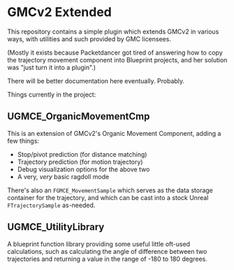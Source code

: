 # GMCv2 Extended

This repository contains a simple plugin which extends GMCv2 in various ways, with utilities and such provided by GMC licensees.

(Mostly it exists because Packetdancer got tired of answering how to copy the trajectory movement component into Blueprint projects, and her solution was "just turn it into a plugin".)

There will be better documentation here eventually. Probably.

Things currently in the project:

## UGMCE_OrganicMovementCmp

This is an extension of GMCv2's Organic Movement Component, adding a few things:

* Stop/pivot prediction (for distance matching)
* Trajectory prediction (for motion trajectory)
* Debug visualization options for the above two
* A very, _very_ basic ragdoll mode

There's also an `FGMCE_MovementSample` which serves as the data storage container for the trajectory, and which can be cast into a stock Unreal `FTrajectorySample` as-needed.

## UGMCE_UtilityLibrary

A blueprint function library providing some useful little oft-used calculations, such as calculating the angle of difference between two trajectories and returning a value in the range of -180 to 180 degrees.